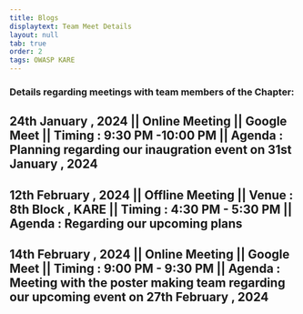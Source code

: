 ```yaml
---
title: Blogs
displaytext: Team Meet Details
layout: null
tab: true
order: 2
tags: OWASP KARE
---
```


### **Details regarding meetings with team members of the Chapter:**
## 24th January , 2024   ||  Online Meeting   || Google Meet || Timing : 9:30 PM -10:00 PM || Agenda : Planning regarding our inaugration event on 31st January , 2024 
##  12th February , 2024  ||  Offline Meeting  || Venue : 8th Block , KARE || Timing : 4:30 PM - 5:30 PM || Agenda : Regarding our upcoming plans 
##  14th February , 2024  ||  Online Meeting   || Google Meet || Timing : 9:00 PM - 9:30 PM || Agenda : Meeting with the poster making team regarding our upcoming event on 27th February , 2024




